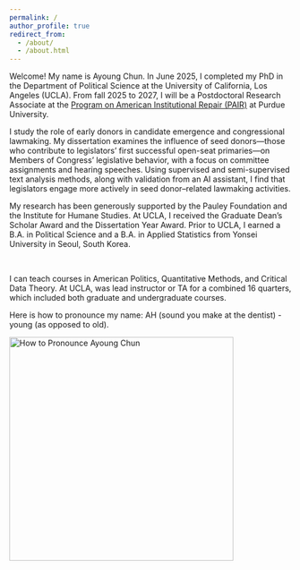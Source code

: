 ```yaml
---
permalink: /
author_profile: true
redirect_from: 
  - /about/
  - /about.html
---
```

<p>
  Welcome! My name is Ayoung Chun. In June 2025, I completed my PhD in the Department of Political Science at the University of California, Los Angeles (UCLA). From fall 2025 to 2027, I will be a Postdoctoral Research Associate at the <a href="https://cla.purdue.edu/academic/polsci/research/labs/pair-program/index.html" target="_blank"> Program on American Institutional Repair (PAIR)</a> at Purdue University.
</p>

<p> I study the role of early donors in candidate emergence and congressional lawmaking. My dissertation examines the influence of seed donors—those who contribute to legislators’ first successful open-seat primaries—on Members of Congress’ legislative behavior, with a focus on committee assignments and hearing speeches. Using supervised and semi-supervised text analysis methods, along with validation from an AI assistant, I find that legislators engage more actively in seed donor–related lawmaking activities.</p>

<p>  My research has been generously supported by the Pauley Foundation and the Institute for Humane Studies. At UCLA, I received the Graduate Dean’s Scholar Award and the Dissertation Year Award. Prior to UCLA, I earned a B.A. in Political Science and a B.A. in Applied Statistics from Yonsei University in Seoul, South Korea.</p>

​<p>  I can teach courses in American Politics, Quantitative Methods, and Critical Data Theory. At UCLA, was lead instructor or TA for a combined 16 quarters, which included both graduate and undergraduate courses. </p> 

<p> Here is how to pronounce my name: AH (sound you make at the dentist) - young (as opposed to old). </p>

<img src="https://ayoungchun.github.io/images/sayname.jpg" alt="How to Pronounce Ayoung Chun" width="400"/>
